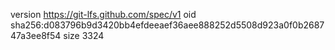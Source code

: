 version https://git-lfs.github.com/spec/v1
oid sha256:d083796b9d3420bb4efdeeaef36aee888252d5508d923a0f0b268747a3ee8f54
size 3324
